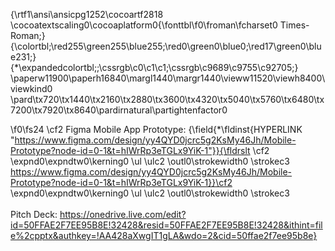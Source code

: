 {\rtf1\ansi\ansicpg1252\cocoartf2818
\cocoatextscaling0\cocoaplatform0{\fonttbl\f0\froman\fcharset0 Times-Roman;}
{\colortbl;\red255\green255\blue255;\red0\green0\blue0;\red17\green0\blue231;}
{\*\expandedcolortbl;;\cssrgb\c0\c1\c1;\cssrgb\c9689\c9755\c92705;}
\paperw11900\paperh16840\margl1440\margr1440\vieww11520\viewh8400\viewkind0
\pard\tx720\tx1440\tx2160\tx2880\tx3600\tx4320\tx5040\tx5760\tx6480\tx7200\tx7920\tx8640\pardirnatural\partightenfactor0

\f0\fs24 \cf2 Figma Mobile App Prototype: {\field{\*\fldinst{HYPERLINK "https://www.figma.com/design/yy4QYD0jcrc5g2KsMy46Jh/Mobile-Prototype?node-id=0-1&t=hIWrRp3eTGLx9YiK-1"}}{\fldrslt \cf2 \expnd0\expndtw0\kerning0
\ul \ulc2 \outl0\strokewidth0 \strokec3 https://www.figma.com/design/yy4QYD0jcrc5g2KsMy46Jh/Mobile-Prototype?node-id=0-1&t=hIWrRp3eTGLx9YiK-1}}\cf2 \expnd0\expndtw0\kerning0
\ul \ulc2 \outl0\strokewidth0 \strokec3 \
\
Pitch Deck: https://onedrive.live.com/edit?id=50FFAE2F7EE95B8E!32428&resid=50FFAE2F7EE95B8E!32428&ithint=file%2cpptx&authkey=!AA428aXwgIT1gLA&wdo=2&cid=50ffae2f7ee95b8e}
